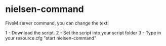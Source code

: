 # nielsen-command
FiveM server command, you can change the text!

1 - Download the script.
2 - Set the script into your script folder
3 - Type in your resource.cfg "start nielsen-command"
